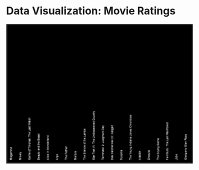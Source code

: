 # Data Visualization: Movie Ratings

![gif](https://github.com/l-mccarthy/IntroToIM/blob/main/Feb22/Data_Visualization.gif)
